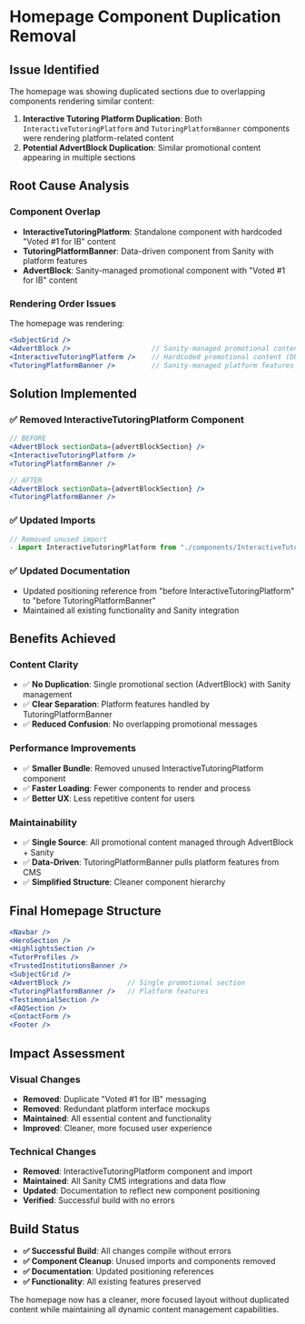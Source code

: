 # Homepage Component Duplication Removal

## Issue Identified

The homepage was showing duplicated sections due to overlapping components rendering similar content:

1. **Interactive Tutoring Platform Duplication**: Both `InteractiveTutoringPlatform` and `TutoringPlatformBanner` components were rendering platform-related content
2. **Potential AdvertBlock Duplication**: Similar promotional content appearing in multiple sections

## Root Cause Analysis

### **Component Overlap**
- **InteractiveTutoringPlatform**: Standalone component with hardcoded "Voted #1 for IB" content
- **TutoringPlatformBanner**: Data-driven component from Sanity with platform features
- **AdvertBlock**: Sanity-managed promotional component with "Voted #1 for IB" content

### **Rendering Order Issues**
The homepage was rendering:
```jsx
<SubjectGrid />
<AdvertBlock />                    // Sanity-managed promotional content
<InteractiveTutoringPlatform />    // Hardcoded promotional content (DUPLICATE)
<TutoringPlatformBanner />         // Sanity-managed platform features
```

## Solution Implemented

### **✅ Removed InteractiveTutoringPlatform Component**
```jsx
// BEFORE
<AdvertBlock sectionData={advertBlockSection} />
<InteractiveTutoringPlatform />
<TutoringPlatformBanner />

// AFTER  
<AdvertBlock sectionData={advertBlockSection} />
<TutoringPlatformBanner />
```

### **✅ Updated Imports**
```jsx
// Removed unused import
- import InteractiveTutoringPlatform from "./components/InteractiveTutoringPlatform";
```

### **✅ Updated Documentation**
- Updated positioning reference from "before InteractiveTutoringPlatform" to "before TutoringPlatformBanner"
- Maintained all existing functionality and Sanity integration

## Benefits Achieved

### **Content Clarity**
- ✅ **No Duplication**: Single promotional section (AdvertBlock) with Sanity management
- ✅ **Clear Separation**: Platform features handled by TutoringPlatformBanner
- ✅ **Reduced Confusion**: No overlapping promotional messages

### **Performance Improvements**  
- ✅ **Smaller Bundle**: Removed unused InteractiveTutoringPlatform component
- ✅ **Faster Loading**: Fewer components to render and process
- ✅ **Better UX**: Less repetitive content for users

### **Maintainability**
- ✅ **Single Source**: All promotional content managed through AdvertBlock + Sanity
- ✅ **Data-Driven**: TutoringPlatformBanner pulls platform features from CMS
- ✅ **Simplified Structure**: Cleaner component hierarchy

## Final Homepage Structure

```jsx
<Navbar />
<HeroSection />
<HighlightsSection />
<TutorProfiles />
<TrustedInstitutionsBanner />
<SubjectGrid />
<AdvertBlock />              // Single promotional section
<TutoringPlatformBanner />   // Platform features
<TestimonialSection />
<FAQSection />
<ContactForm />
<Footer />
```

## Impact Assessment

### **Visual Changes**
- **Removed**: Duplicate "Voted #1 for IB" messaging
- **Removed**: Redundant platform interface mockups  
- **Maintained**: All essential content and functionality
- **Improved**: Cleaner, more focused user experience

### **Technical Changes**
- **Removed**: InteractiveTutoringPlatform component and import
- **Maintained**: All Sanity CMS integrations and data flow
- **Updated**: Documentation to reflect new component positioning
- **Verified**: Successful build with no errors

## Build Status

- **✅ Successful Build**: All changes compile without errors
- **✅ Component Cleanup**: Unused imports and components removed
- **✅ Documentation**: Updated positioning references
- **✅ Functionality**: All existing features preserved

The homepage now has a cleaner, more focused layout without duplicated content while maintaining all dynamic content management capabilities. 
